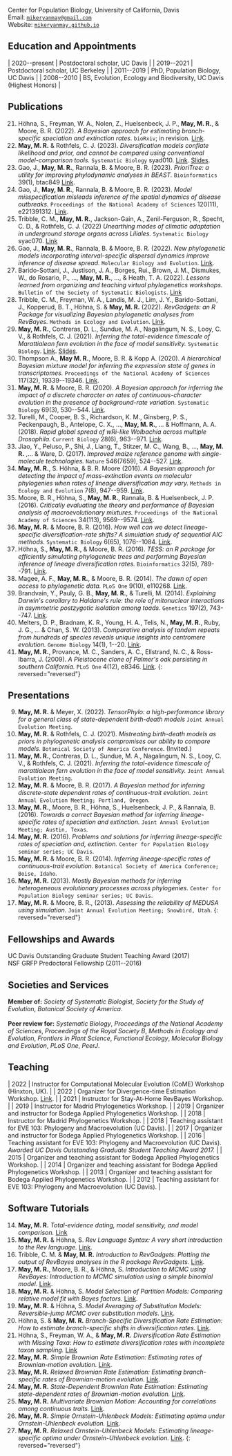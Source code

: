 Center for Population Biology, University of California, Davis  
Email: [`mikeryanmay@gmail.com`](mailto:mikeryanmay@gmail.com)  
Website: [`mikeryanmay.github.io`](https://mikeryanmay.github.io)  

## Education and Appointments

| 2020--present | Postdoctoral scholar, UC Davis |
| 2019--2021    | Postdoctoral scholar, UC Berkeley |
| 2011--2019    | PhD, Population Biology, UC Davis |
| 2008--2010    | BS, Evolution, Ecology and Biodiversity, UC Davis (Highest Honors) |

## Publications

21. Höhna, S., Freyman, W. A., Nolen, Z., Huelsenbeck, J. P., **May, M. R.**, & Moore, B. R. (2022). *A Bayesian approach for estimating branch-specific speciation and extinction rates.* `bioRxiv`; in revision. [Link](https://www.biorxiv.org/content/10.1101/2021.07.12.452074v1).
20. **May, M. R.** & Rothfels, C. J. (2023). *Diversification models conflate likelihood and prior, and cannot be compared using conventional model-comparison tools.* `Systematic Biology`  syad010. [Link](https://doi.org/10.1093/sysbio/syad010). [Slides](https://www.youtube.com/watch?v=SWldXeWet68&feature=youtu.be).
19. Gao, J., **May, M. R.**, Rannala, B. & Moore, B. R. (2023). *PrioriTree: a utility for improving phylodynamic analyses in BEAST.* `Bioinformatics` 39(1), btac849 [Link](https://academic.oup.com/bioinformatics/article/39/1/btac849/6967033).
18. Gao, J., **May, M. R.**, Rannala, B. & Moore, B. R. (2023). *Model misspecification misleads inference of the spatial dynamics of disease outbreaks.* `Proceedings of the National Academy of Sciences` 120(11), e221391312. [Link](https://www.pnas.org/doi/10.1073/pnas.2213913120).
17. Tribble, C. M., **May, M. R.**, Jackson-Gain, A., Zenil-Ferguson, R., Specht, C. D., & Rothfels, C. J. (2022) *Unearthing modes of climatic adaptation in underground storage organs across Liliales.* `Systematic Biology` syac070. [Link](https://doi.org/10.1093/sysbio/syac070)
16. Gao, J., **May, M. R.**, Rannala, B. & Moore, B. R. (2022). *New phylogenetic models incorporating interval-specific dispersal dynamics improve inference of disease spread.* `Molecular Biology and Evolution`. [Link](https://doi.org/10.1093/molbev/msac159).
15. Barido-Sottani, J., Justison, J. A., Borges, Rui., Brown, J. M., Dismukes, W., do Rosario, P., \..., **May, M. R.**, \..., & Heath, T. A. (2022). *Lessons learned from organizing and teaching virtual phylogenetics workshops.* `Bulletin of the Society of Systematic Biologists`. [Link](https://doi.org/10.18061/bssb.v1i2.8425)
14. Tribble, C. M., Freyman, W. A., Landis, M. J., Lim, J. Y., Barido-Sottani, J., Kopperud, B. T., Höhna, S. & **May, M. R.** (2022). *RevGadgets: an R Package for visualizing Bayesian phylogenetic analyses from RevBayes.* `Methods in Ecology and Evolution`. [Link](https://doi.org/10.1111/2041-210X.13750).
13. **May, M. R.**, Contreras, D. L., Sundue, M. A., Nagalingum, N. S., Looy, C. V., & Rothfels, C. J. (2021). *Inferring the total-evidence timescale of Marattialean fern evolution in the face of model sensitivity.* `Systematic Biology`. [Link](https://doi.org/10.1093/sysbio/syab020). [Slides](https://www.youtube.com/watch?v=5H_u9bjn064).
12. Thompson A., **May M. R.**, Moore, B. R. & Kopp A. (2020). *A hierarchical Bayesian mixture model for inferring the expression state of genes in transcriptomes.* `Proceedings of the National Academy of Sciences` 117(32), 19339--19346. [Link](https://doi.org/10.1073/pnas.1919748117).
11. **May, M. R.** & Moore, B. R. (2020). *A Bayesian approach for inferring the impact of a discrete character on rates of continuous-character evolution in the presence of background-rate variation.* `Systematic Biology` 69(3), 530--544. [Link](https://doi.org/10.1093/sysbio/syz069).
10. Turelli, M., Cooper, B. S., Richardson, K. M., Ginsberg, P. S., Peckenpaugh, B., Antelope, C. X., \..., **May, M. R.**, \... & Hoffmann, A. A. (2018). *Rapid global spread of wRi-like Wolbachia across multiple Drosophila.* `Current Biology` 28(6), 963--971. [Link](https://linkinghub.elsevier.com/retrieve/pii/S0960982218301696).
9. Jiao, Y., Peluso, P., Shi, J., Liang, T., Stitzer, M. C., Wang, B., \..., **May, M. R.** ,\... & Ware, D. (2017). *Improved maize reference genome with single-molecule technologies.* `Nature` 546(7659), 524--527. [Link](https://www.nature.com/articles/nature22971).
8. **May, M. R.**, S. Höhna, & B. R. Moore (2016). *A Bayesian approach for detecting the impact of mass-extinction events on molecular phylogenies when rates of lineage diversification may vary.* `Methods in Ecology and Evolution` 7(8), 947--959. [Link](https://doi.org/10.1111/2041-210X.12563).
7. Moore, B. R., Höhna, S., **May, M. R.**, Rannala, B. & Huelsenbeck, J. P. (2016). *Critically evaluating the theory and performance of Bayesian analysis of macroevolutionary mixtures.* `Proceedings of the National Academy of Sciences` 34(113), 9569--9574. [Link](https://doi.org/10.1073/pnas.1518659113).
6. **May, M. R.** & Moore, B. R. (2016). *How well can we detect lineage-specific diversification-rate shifts? A simulation study of sequential AIC methods.* `Systematic Biology` 6(65), 1076--1084. [Link](https://doi.org/10.1093/sysbio/syw026).
5. Höhna, S., **May, M. R.**, & Moore, B. R. (2016). *TESS: an R package for efficiently simulating phylogenetic trees and performing Bayesian inference of lineage diversification rates.* `Bioinformatics` 32(5), 789--791. [Link](https://doi.org/10.1093/bioinformatics/btv651).
4. Magee, A. F., **May, M. R.**, & Moore, B. R. (2014). *The dawn of open access to phylogenetic data.* `PLoS One` 9(10), e110268. [Link](https://journals.plos.org/plosone/article?id=10.1371/journal.pone.0110268).
3. Brandvain, Y., Pauly, G. B., **May, M. R.**, & Turelli, M. (2014). *Explaining Darwin's corollary to Haldane's rule: the role of mitonuclear interactions in asymmetric postzygotic isolation among toads*. `Genetics` 197(2), 743--747. [Link](https://doi.org/10.1534/genetics.113.161133).
2. Melters, D. P., Bradnam, K. R., Young, H. A., Telis, N., **May, M. R.**, Ruby, J. G., \... & Chan, S. W. (2013). *Comparative analysis of tandem
repeats from hundreds of species reveals unique insights into centromere evolution.* `Genome Biology` 14(1), 1--20. [Link](https://genomebiology.biomedcentral.com/articles/10.1186/gb-2013-14-1-r10).
1. **May, M. R.**, Provance, M. C., Sanders, A. C., Ellstrand, N. C., & Ross-Ibarra, J. (2009). *A Pleistocene clone of Palmer's oak persisting in southern California.* `PLoS One` 4(12), e8346. [Link](https://journals.plos.org/plosone/article?id=10.1371/journal.pone.0008346).
{: reversed="reversed"}

## Presentations

9. **May, M. R.** & Meyer, X. (2022). *TensorPhylo: a high-performance library for a general class of state-dependent birth-death models* `Joint Annual Evolution Meeting`.
8. **May, M. R.** & Rothfels, C. J. (2021). *Mistreating birth-death models as priors in phylogenetic analysis compromises our ability to compare models.* `Botanical Society of America Conference`. (Invited.)
7. **May, M. R.**, Contreras, D. L., Sundue, M. A., Nagalingum, N. S., Looy, C. V., & Rothfels, C. J. (2021). *Inferring the total-evidence timescale of marattialean fern evolution in the face of model sensitivity.* `Joint Annual Evolution Meeting`.
6. **May, M. R.** & Moore, B. R. (2017). *A Bayesian method for inferring discrete-state dependent rates of continuous-trait evolution.* `Joint
Annual Evolution Meeting; Portland, Oregon`.
5. **May, M. R.**, Moore, B. R., Höhna, S., Huelsenbeck, J. P., & Rannala, B. (2016). *Towards a correct Bayesian method for inferring lineage-specific rates of speciation and extinction.* `Joint Annual Evolution Meeting; Austin, Texas`.
4. **May, M. R.** (2016). *Problems and solutions for inferring lineage-specific rates of speciation and, extinction.* `Center for Population Biology seminar series; UC Davis`.
3. **May, M. R.** & Moore, B. R. (2014). *Inferring lineage-specific rates of continuous-trait evolution.* `Botanical Society of America Conference; Boise, Idaho`.
2. **May, M. R.** (2013). *Mostly Bayesian methods for inferring heterogeneous evolutionary processes across phylogenies.* `Center for Population Biology seminar series; UC Davis`.
1. **May, M. R.** & Moore, B. R., (2013). *Assessing the reliability of MEDUSA using simulation.* `Joint Annual Evolution Meeting; Snowbird, Utah`.
{: reversed="reversed"}

## Fellowships and Awards

UC Davis Outstanding Graduate Student Teaching Award (2017)  
NSF GRFP Predoctoral Fellowship (2011--2016)

## Societies and Services

**Member of:** _Society of Systematic Biologist_, _Society for the Study of Evolution_, _Botanical Society of America_.  
<br/>
**Peer review for:** _Systematic Biology_, _Proceedings of the National Academy of Sciences_, _Proceedings of the Royal Society B_, _Methods in Ecology and Evolution_, _Frontiers in Plant Science_, _Functional Ecology_, _Molecular Biology and Evolution_, _PLoS One_, _PeerJ_.

## Teaching

| 2022 | Instructor for Computational Molecular Evolution (CoME) Workshop (Hinxton, UK). |
| 2022 | Organizer for Divergence-time Estimation Workshop. [Link](https://mikeryanmay.github.io/ted.workshop.github.io/). |
| 2021 | Instructor for Stay-At-Home RevBayes Workshop. |
| 2019 | Instructor for Madrid Phylogenetics Workshop. |
| 2019 | Organizer and instructor for Bodega Applied Phylogenetics Workshop. |
| 2018 | Instructor for Madrid Phylogenetics Workshop. |
| 2018 | Teaching assistant for EVE 103: Phylogeny and Macroevolution (UC Davis). |
| 2017 | Organizer and instructor for Bodega Applied Phylogenetics Workshop. |
| 2016 | Teaching assistant for EVE 103: Phylogeny and Macroevolution (UC Davis). _Awarded UC Davis Outstanding Graduate Student Teaching Award 2017._ |
| 2015 | Organizer and teaching assistant for Bodega Applied Phylogenetics Workshop. |
| 2014 | Organizer and teaching assistant for Bodega Applied Phylogenetics Workshop. |
| 2013 | Organizer and teaching assistant for Bodega Applied Phylogenetics Workshop. |
| 2012 | Teaching assistant for EVE 103: Phylogeny and Macroevolution (UC Davis). |

## Software Tutorials

14. **May, M. R.** *Total-evidence dating, model sensitivity, and model comparison.* [Link](https://revbayes.github.io/tutorials/ted_workflow/)
13. **May, M. R.** & Höhna, S. *Rev Language Syntax: A very short introduction to the Rev language.* [Link](https://revbayes.github.io/tutorials/intro/rev.html).
12. Tribble, C. M. & **May, M. R.** *Introduction to RevGadgets: Plotting the output of RevBayes analyses in the R package RevGadgets.* [Link](https://revbayes.github.io/tutorials/intro/revgadgets.html).
11. **May, M. R.**, Moore, B. R., & Höhna, S. *Introduction to MCMC using RevBayes: Introduction to MCMC simulation using a simple binomial model.* [Link](https://revbayes.github.io/tutorials/mcmc/binomial.html).
10. **May, M. R.** & Höhna, S. *Model Selection of Partition Models: Comparing relative model fit with Bayes factors.* [Link](https://revbayes.github.io/tutorials/model_selection_bayes_factors/bf_partition_model.html).
9. **May, M. R.** & Höhna, S. *Model Averaging of Substitution Models: Reversible-jump MCMC over substitution models.* [Link](https://revbayes.github.io/tutorials/model_selection_bayes_factors/bf_subst_model_rj.html).
8. Höhna, S. & **May, M. R.** *Branch-Specific Diversification Rate Estimation: How to estimate branch-specific shifts in diversification rates.* [Link](https://revbayes.github.io/tutorials/divrate/branch_specific.html).
7. Höhna, S., Freyman, W. A., & **May, M. R.** *Diversification Rate Estimation with Missing Taxa: How to estimate diversification rates with incomplete taxon sampling.* [Link](https://revbayes.github.io/tutorials/divrate/sampling.html)
6. **May, M. R.** *Simple Brownian Rate Estimation: Estimating rates of Brownian-motion evolution.* [Link](https://revbayes.github.io/tutorials/cont_traits/simple_bm.html).
5. **May, M. R.** *Relaxed Brownian Rate Estimation: Estimating branch-specific rates of Brownian-motion evolution.* [Link](https://revbayes.github.io/tutorials/cont_traits/relaxed_bm.html).
4. **May, M. R.** *State-Dependent Brownian Rate Estimation: Estimating state-dependent rates of Brownian-motion evolution.* [Link](https://revbayes.github.io/tutorials/cont_traits/state_dependent_bm.html).
3. **May, M. R.** *Multivariate Brownian Motion: Accounting for correlations among continuous traits.* [Link](https://revbayes.github.io/tutorials/cont_traits/multivariate_bm.html).
2. **May, M. R.** *Simple Ornstein-Uhlenbeck Models: Estimating optima under Ornstein-Uhlenbeck evolution.* [Link](https://revbayes.github.io/tutorials/cont_traits/simple_ou.html).
1. **May, M. R.** *Relaxed Ornstein-Uhlenbeck Models: Estimating lineage-specific optima under Ornstein-Uhlenbeck evolution.* [Link](https://revbayes.github.io/tutorials/cont_traits/relaxed_ou.html).
{: reversed="reversed"}

